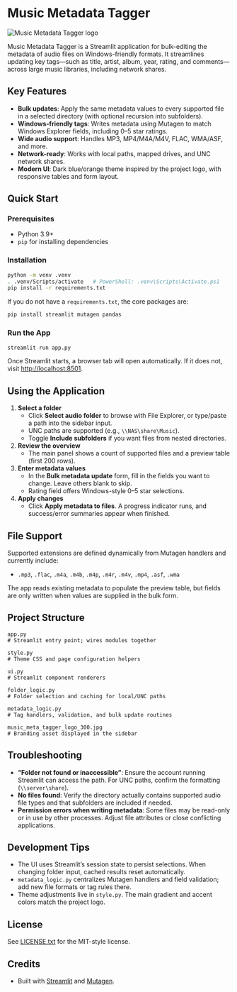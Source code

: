 # Music Metadata Tagger

![Music Metadata Tagger logo](https://pbrazeale.github.io/images/music_meta_tagger_logo_300.jpg)

Music Metadata Tagger is a Streamlit application for bulk-editing the metadata of audio files on Windows-friendly formats. It streamlines updating key tags—such as title, artist, album, year, rating, and comments—across large music libraries, including network shares.

## Key Features

- **Bulk updates**: Apply the same metadata values to every supported file in a selected directory (with optional recursion into subfolders).
- **Windows-friendly tags**: Writes metadata using Mutagen to match Windows Explorer fields, including 0–5 star ratings.
- **Wide audio support**: Handles MP3, MP4/M4A/M4V, FLAC, WMA/ASF, and more.
- **Network-ready**: Works with local paths, mapped drives, and UNC network shares.
- **Modern UI**: Dark blue/orange theme inspired by the project logo, with responsive tables and form layout.

## Quick Start

### Prerequisites

- Python 3.9+
- `pip` for installing dependencies

### Installation

```bash
python -m venv .venv
. .venv/Scripts/activate   # PowerShell: .venv\Scripts\Activate.ps1
pip install -r requirements.txt
```

If you do not have a `requirements.txt`, the core packages are:

```bash
pip install streamlit mutagen pandas
```

### Run the App

```bash
streamlit run app.py
```

Once Streamlit starts, a browser tab will open automatically. If it does not, visit [http://localhost:8501](http://localhost:8501).

## Using the Application

1. **Select a folder**
   - Click **Select audio folder** to browse with File Explorer, or type/paste a path into the sidebar input.
   - UNC paths are supported (e.g., `\\NAS\share\Music`).
   - Toggle **Include subfolders** if you want files from nested directories.
2. **Review the overview**
   - The main panel shows a count of supported files and a preview table (first 200 rows).
3. **Enter metadata values**
   - In the **Bulk metadata update** form, fill in the fields you want to change. Leave others blank to skip.
   - Rating field offers Windows-style 0–5 star selections.
4. **Apply changes**
   - Click **Apply metadata to files**. A progress indicator runs, and success/error summaries appear when finished.

## File Support

Supported extensions are defined dynamically from Mutagen handlers and currently include:

- `.mp3`, `.flac`, `.m4a`, `.m4b`, `.m4p`, `.m4r`, `.m4v`, `.mp4`, `.asf`, `.wma`

The app reads existing metadata to populate the preview table, but fields are only written when values are supplied in the bulk form.

## Project Structure

```
app.py
# Streamlit entry point; wires modules together

style.py
# Theme CSS and page configuration helpers

ui.py
# Streamlit component renderers

folder_logic.py
# Folder selection and caching for local/UNC paths

metadata_logic.py
# Tag handlers, validation, and bulk update routines

music_meta_tagger_logo_300.jpg
# Branding asset displayed in the sidebar
```

## Troubleshooting

- **“Folder not found or inaccessible”**: Ensure the account running Streamlit can access the path. For UNC paths, confirm the formatting (`\\server\share`).
- **No files found**: Verify the directory actually contains supported audio file types and that subfolders are included if needed.
- **Permission errors when writing metadata**: Some files may be read-only or in use by other processes. Adjust file attributes or close conflicting applications.

## Development Tips

- The UI uses Streamlit’s session state to persist selections. When changing folder input, cached results reset automatically.
- `metadata_logic.py` centralizes Mutagen handlers and field validation; add new file formats or tag rules there.
- Theme adjustments live in `style.py`. The main gradient and accent colors match the project logo.

## License

See [LICENSE.txt](LICENSE.txt) for the MIT-style license.

## Credits

- Built with [Streamlit](https://streamlit.io/) and [Mutagen](https://mutagen.readthedocs.io/).
